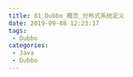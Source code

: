 ```yaml
---
title: 01_Dubbo_概念_分布式系统定义
date: 2019-09-08 12:23:17
tags: 
 - Dubbo
categories:
 - Java
 - Dubbo
---
```


